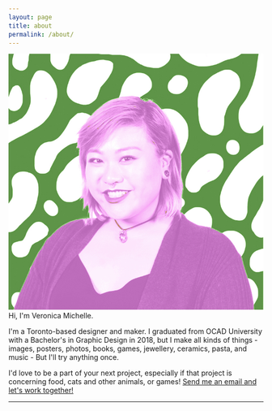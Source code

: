 ```yaml
---
layout: page
title: about
permalink: /about/
---
```


<img class="col one right" src="/img/prof_pic.jpg">

<br/>
Hi, I'm Veronica Michelle.

I'm a Toronto-based designer and maker. I graduated from OCAD University with a Bachelor's in Graphic Design in 2018, but I make all kinds of things - images, posters, photos, books, games, jewellery, ceramics, pasta, and music - But I'll try anything once.

I'd love to be a part of your next project, especially if that project is concerning food, cats and other animals, or games! <a href="mailto:contact@veronicamichelle.com">Send me an email and let's work together!</a>
<br/>
<hr/>
<br/>

<span class="contacticon center">
	<a href="mailto:contact@veronicamichelle.com"><i class="fa fa-envelope-square"></i></a>
	<a href="https://twitter.com/bitcoinwarlock" target="_blank"><i class="fa fa-twitter-square"></i></a>
</span>

